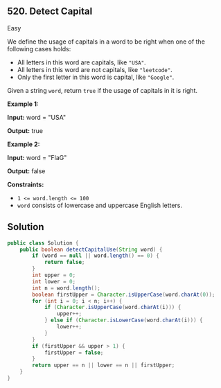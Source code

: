 ## 520\. Detect Capital

Easy

We define the usage of capitals in a word to be right when one of the following cases holds:

*   All letters in this word are capitals, like `"USA"`.
*   All letters in this word are not capitals, like `"leetcode"`.
*   Only the first letter in this word is capital, like `"Google"`.

Given a string `word`, return `true` if the usage of capitals in it is right.

**Example 1:**

**Input:** word = "USA"

**Output:** true

**Example 2:**

**Input:** word = "FlaG"

**Output:** false

**Constraints:**

*   `1 <= word.length <= 100`
*   `word` consists of lowercase and uppercase English letters.

## Solution

```java
public class Solution {
    public boolean detectCapitalUse(String word) {
        if (word == null || word.length() == 0) {
            return false;
        }
        int upper = 0;
        int lower = 0;
        int n = word.length();
        boolean firstUpper = Character.isUpperCase(word.charAt(0));
        for (int i = 0; i < n; i++) {
            if (Character.isUpperCase(word.charAt(i))) {
                upper++;
            } else if (Character.isLowerCase(word.charAt(i))) {
                lower++;
            }
        }
        if (firstUpper && upper > 1) {
            firstUpper = false;
        }
        return upper == n || lower == n || firstUpper;
    }
}
```
